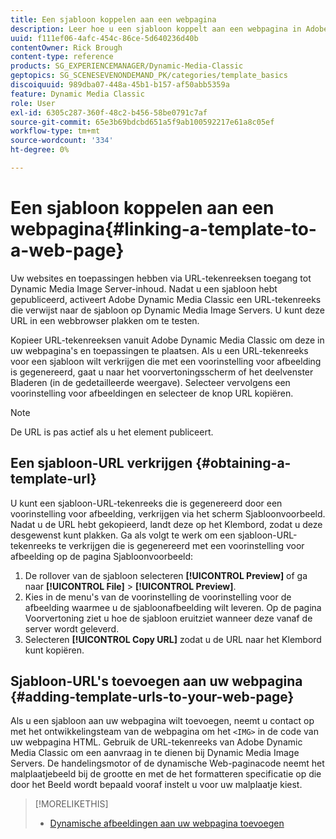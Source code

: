 ```yaml
---
title: Een sjabloon koppelen aan een webpagina
description: Leer hoe u een sjabloon koppelt aan een webpagina in Adobe Dynamic Media Classic.
uuid: f111ef06-4afc-454c-86ce-5d640236d40b
contentOwner: Rick Brough
content-type: reference
products: SG_EXPERIENCEMANAGER/Dynamic-Media-Classic
geptopics: SG_SCENESEVENONDEMAND_PK/categories/template_basics
discoiquuid: 989dba07-448a-45b1-b157-af50abb5359a
feature: Dynamic Media Classic
role: User
exl-id: 6305c287-360f-48c2-b456-58be0791c7af
source-git-commit: 65e3b69bdcbd651a5f9ab100592217e61a8c05ef
workflow-type: tm+mt
source-wordcount: '334'
ht-degree: 0%

---
```


# Een sjabloon koppelen aan een webpagina{#linking-a-template-to-a-web-page}

Uw websites en toepassingen hebben via URL-tekenreeksen toegang tot Dynamic Media Image Server-inhoud. Nadat u een sjabloon hebt gepubliceerd, activeert Adobe Dynamic Media Classic een URL-tekenreeks die verwijst naar de sjabloon op Dynamic Media Image Servers. U kunt deze URL in een webbrowser plakken om te testen.

Kopieer URL-tekenreeksen vanuit Adobe Dynamic Media Classic om deze in uw webpagina&#39;s en toepassingen te plaatsen. Als u een URL-tekenreeks voor een sjabloon wilt verkrijgen die met een voorinstelling voor afbeelding is gegenereerd, gaat u naar het voorvertoningsscherm of het deelvenster Bladeren (in de gedetailleerde weergave). Selecteer vervolgens een voorinstelling voor afbeeldingen en selecteer de knop URL kopiëren.

>[!NOTE]
>
>De URL is pas actief als u het element publiceert.

## Een sjabloon-URL verkrijgen {#obtaining-a-template-url}

U kunt een sjabloon-URL-tekenreeks die is gegenereerd door een voorinstelling voor afbeelding, verkrijgen via het scherm Sjabloonvoorbeeld. Nadat u de URL hebt gekopieerd, landt deze op het Klembord, zodat u deze desgewenst kunt plakken. Ga als volgt te werk om een sjabloon-URL-tekenreeks te verkrijgen die is gegenereerd met een voorinstelling voor afbeelding op de pagina Sjabloonvoorbeeld:

1. De rollover van de sjabloon selecteren **[!UICONTROL Preview]** of ga naar **[!UICONTROL File]** > **[!UICONTROL Preview]**.
1. Kies in de menu&#39;s van de voorinstelling de voorinstelling voor de afbeelding waarmee u de sjabloonafbeelding wilt leveren. Op de pagina Voorvertoning ziet u hoe de sjabloon eruitziet wanneer deze vanaf de server wordt geleverd.
1. Selecteren **[!UICONTROL Copy URL]** zodat u de URL naar het Klembord kunt kopiëren.

## Sjabloon-URL&#39;s toevoegen aan uw webpagina {#adding-template-urls-to-your-web-page}

Als u een sjabloon aan uw webpagina wilt toevoegen, neemt u contact op met het ontwikkelingsteam van de webpagina om het `<IMG>` in de code van uw webpagina HTML. Gebruik de URL-tekenreeks van Adobe Dynamic Media Classic om een aanvraag in te dienen bij Dynamic Media Image Servers. De handelingsmotor of de dynamische Web-paginacode neemt het malplaatjebeeld bij de grootte en met de het formatteren specificatie op die door het Beeld wordt bepaald vooraf instelt u voor uw malplaatje kiest.

>[!MORELIKETHIS]
>
>* [Dynamische afbeeldingen aan uw webpagina toevoegen](linking-urls-web-application.md#adding_dynamic_images_to_your_web_page)

